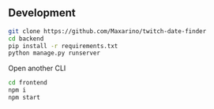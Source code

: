 <!-- Development -->
## Development

```sh
git clone https://github.com/Maxarino/twitch-date-finder
cd backend
pip install -r requirements.txt
python manage.py runserver
```

Open another CLI

```sh
cd frontend
npm i
npm start
```
